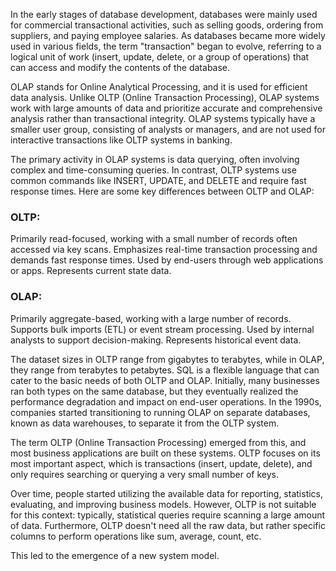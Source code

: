 In the early stages of database development, databases were mainly used for commercial transactional activities, such as selling goods, ordering from suppliers, and paying employee salaries. As databases became more widely used in various fields, the term "transaction" began to evolve, referring to a logical unit of work (insert, update, delete, or a group of operations) that can access and modify the contents of the database.

OLAP stands for Online Analytical Processing, and it is used for efficient data analysis. Unlike OLTP (Online Transaction Processing), OLAP systems work with large amounts of data and prioritize accurate and comprehensive analysis rather than transactional integrity. OLAP systems typically have a smaller user group, consisting of analysts or managers, and are not used for interactive transactions like OLTP systems in banking.


The primary activity in OLAP systems is data querying, often involving complex and time-consuming queries. In contrast, OLTP systems use common commands like INSERT, UPDATE, and DELETE and require fast response times. Here are some key differences between OLTP and OLAP:


### OLTP:
Primarily read-focused, working with a small number of records often accessed via key scans.
Emphasizes real-time transaction processing and demands fast response times.
Used by end-users through web applications or apps.
Represents current state data.

### OLAP:
Primarily aggregate-based, working with a large number of records.
Supports bulk imports (ETL) or event stream processing.
Used by internal analysts to support decision-making.
Represents historical event data.

The dataset sizes in OLTP range from gigabytes to terabytes, while in OLAP, they range from terabytes to petabytes. SQL is a flexible language that can cater to the basic needs of both OLTP and OLAP. Initially, many businesses ran both types on the same database, but they eventually realized the performance degradation and impact on end-user operations. In the 1990s, companies started transitioning to running OLAP on separate databases, known as data warehouses, to separate it from the OLTP system.


The term OLTP (Online Transaction Processing) emerged from this, and most business applications are built on these systems. OLTP focuses on its most important aspect, which is transactions (insert, update, delete), and only requires searching or querying a very small number of keys.


Over time, people started utilizing the available data for reporting, statistics, evaluating, and improving business models. However, OLTP is not suitable for this context: typically, statistical queries require scanning a large amount of data. Furthermore, OLTP doesn't need all the raw data, but rather specific columns to perform operations like sum, average, count, etc.


This led to the emergence of a new system model.